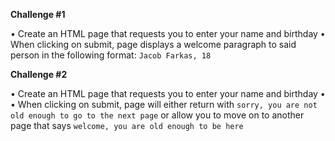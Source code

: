 **Challenge #1**

• Create an HTML page that requests you to enter your name and birthday
• When clicking on submit, page displays a welcome paragraph to said person in the following format:
`Jacob Farkas, 18`

**Challenge #2**

• Create an HTML page that requests you to enter your name and birthday
• • When clicking on submit, page will either return with `sorry, you are not old enough to go to the next page` or allow you to move on to another page that says `welcome, you are old enough to be here`
